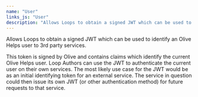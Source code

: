 ```yaml
---
name: "User"
links_js: "User"
description: "Allows Loops to obtain a signed JWT which can be used to identify an Olive Helps user to 3rd party services."
---
```

Allows Loops to obtain a signed JWT which can be used to identify an Olive Helps user to 3rd party services.

This token is signed by Olive and contains claims which identify the current Olive Helps user. Loop Authors can use the JWT to authenticate the current user on their own services. The most likely use case for the JWT would be as an initial identifying token for an external service. The service in question could then issue its own JWT (or other authentication method) for future requests to that service.
